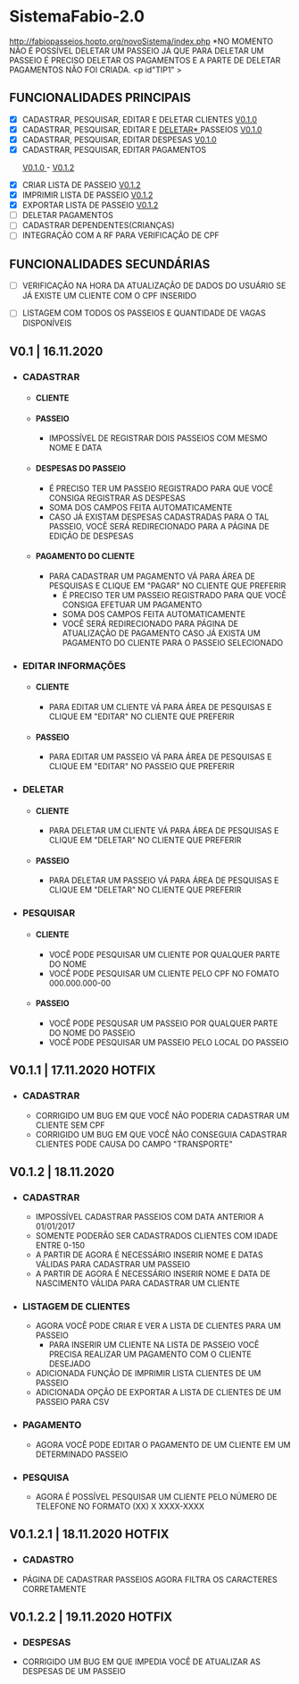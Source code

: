 # SistemaFabio-2.0
http://fabiopasseios.hopto.org/novoSistema/index.php
*NO MOMENTO NÃO É POSSÍVEL DELETAR UM PASSEIO JÁ QUE PARA DELETAR UM PASSEIO É PRECISO DELETAR OS PAGAMENTOS E A PARTE DE DELETAR PAGAMENTOS NÃO FOI CRIADA. <p id"TIP1" > </p>
## FUNCIONALIDADES PRINCIPAIS

- [X] CADASTRAR, PESQUISAR, EDITAR E DELETAR CLIENTES <a href="#010"> V0.1.0 </a>
- [X] CADASTRAR, PESQUISAR, EDITAR E <a href="#TIP1"> DELETAR* </a> PASSEIOS  <a href="#010"> V0.1.0 </a>
- [X] CADASTRAR, PESQUISAR, EDITAR DESPESAS   <a href="#010"> V0.1.0 </a>
- [X] CADASTRAR, PESQUISAR, EDITAR PAGAMENTOS <p> <a href="#010"> V0.1.0 </a> - <a href="#012"> V0.1.2 </a> </p>
- [X] CRIAR LISTA DE PASSEIO   <a href="#012"> V0.1.2</a>
- [X] IMPRIMIR LISTA DE PASSEIO  <a href="#012"> V0.1.2</a>
- [X] EXPORTAR LISTA DE PASSEIO  <a href="#012"> V0.1.2</a>
- [ ] DELETAR PAGAMENTOS
- [ ] CADASTRAR DEPENDENTES(CRIANÇAS)
- [ ] INTEGRAÇÃO COM A RF PARA VERIFICAÇÃO DE CPF

## FUNCIONALIDADES SECUNDÁRIAS

- [ ] VERIFICAÇÃO NA HORA DA ATUALIZAÇÃO DE DADOS DO USUÁRIO SE JÁ EXISTE UM CLIENTE COM O CPF INSERIDO
- [ ] LISTAGEM COM TODOS OS PASSEIOS E QUANTIDADE DE VAGAS DISPONÍVEIS

 
##  V0.1 | 16.11.2020 <p id="#010"> </p>
 * ### CADASTRAR
   * #### CLIENTE
   * #### PASSEIO
     * IMPOSSÍVEL DE REGISTRAR DOIS PASSEIOS COM MESMO NOME E DATA
   * #### DESPESAS DO PASSEIO
     * É PRECISO TER UM PASSEIO REGISTRADO PARA QUE VOCÊ CONSIGA REGISTRAR AS DESPESAS
     * SOMA DOS CAMPOS FEITA AUTOMATICAMENTE
     * CASO JÁ EXISTAM DESPESAS CADASTRADAS PARA O TAL PASSEIO, VOCÊ SERÁ REDIRECIONADO PARA A PÁGINA DE EDIÇÃO DE DESPESAS
   * #### PAGAMENTO DO CLIENTE
     * PARA CADASTRAR UM PAGAMENTO VÁ PARA ÁREA DE PESQUISAS E CLIQUE EM "PAGAR" NO CLIENTE QUE PREFERIR
       * É PRECISO TER UM PASSEIO REGISTRADO PARA QUE VOCÊ CONSIGA EFETUAR UM PAGAMENTO
       * SOMA DOS CAMPOS FEITA AUTOMATICAMENTE
       * VOCÊ SERÁ REDIRECIONADO PARA PÁGINA DE ATUALIZAÇÃO DE PAGAMENTO CASO JÁ EXISTA UM PAGAMENTO DO CLIENTE PARA O PASSEIO SELECIONADO

 * ### EDITAR INFORMAÇÕES
   * #### CLIENTE
     * PARA EDITAR UM CLIENTE VÁ PARA ÁREA DE PESQUISAS E CLIQUE EM "EDITAR" NO CLIENTE QUE PREFERIR
   * #### PASSEIO
     * PARA EDITAR UM PASSEIO VÁ PARA ÁREA DE PESQUISAS E CLIQUE EM "EDITAR" NO PASSEIO QUE PREFERIR

 * ### DELETAR
   * #### CLIENTE
     * PARA DELETAR UM CLIENTE VÁ PARA ÁREA DE PESQUISAS E CLIQUE EM "DELETAR" NO CLIENTE QUE PREFERIR
   * #### PASSEIO
     * PARA DELETAR UM PASSEIO VÁ PARA ÁREA DE PESQUISAS E CLIQUE EM "DELETAR" NO CLIENTE QUE PREFERIR
 * ### PESQUISAR
   * #### CLIENTE
     * VOCÊ PODE PESQUISAR UM CLIENTE POR QUALQUER PARTE DO NOME 
     * VOCÊ PODE PESQUISAR UM CLIENTE PELO CPF NO FOMATO 000.000.000-00
   * #### PASSEIO
     * VOCÊ PODE PESQUSAR UM PASSEIO POR QUALQUER PARTE DO NOME DO PASSEIO
     * VOCÊ PODE PESQUISAR UM PASSEIO PELO LOCAL DO PASSEIO
    

 
 ## V0.1.1 | 17.11.2020 **HOTFIX**
* ### CADASTRAR 
  * CORRIGIDO UM BUG EM QUE VOCÊ NÃO PODERIA CADASTRAR UM CLIENTE SEM CPF 
  * CORRIGIDO UM BUG EM QUE VOCÊ NÃO CONSEGUIA CADASTRAR CLIENTES PODE CAUSA DO CAMPO "TRANSPORTE"
 

 ## V0.1.2 | 18.11.2020 <p id="012"> </p>
* ### CADASTRAR
  * IMPOSSÍVEL CADASTRAR PASSEIOS COM DATA ANTERIOR A 01/01/2017 
  * SOMENTE PODERÃO SER CADASTRADOS CLIENTES COM IDADE ENTRE 0-150
  * A PARTIR DE AGORA É NECESSÁRIO INSERIR NOME E DATAS VÁLIDAS PARA CADASTRAR UM PASSEIO
  * A PARTIR DE AGORA É NECESSÁRIO INSERIR NOME E DATA DE NASCIMENTO VÁLIDA PARA CADASTRAR UM CLIENTE

* ### LISTAGEM DE CLIENTES
  * AGORA VOCÊ PODE CRIAR E VER A LISTA DE CLIENTES PARA UM PASSEIO
    * PARA INSERIR UM CLIENTE NA LISTA DE PASSEIO VOCÊ PRECISA REALIZAR UM PAGAMENTO COM O CLIENTE DESEJADO
  * ADICIONADA FUNÇÃO DE IMPRIMIR LISTA CLIENTES DE UM PASSEIO
  * ADICIONADA OPÇÃO DE EXPORTAR A LISTA DE CLIENTES DE UM PASSEIO PARA CSV

* ### PAGAMENTO
  * AGORA VOCÊ PODE EDITAR O PAGAMENTO DE UM CLIENTE EM UM DETERMINADO PASSEIO

* ### PESQUISA
  * AGORA É POSSÍVEL PESQUISAR UM CLIENTE PELO NÚMERO DE TELEFONE NO FORMATO (XX) X XXXX-XXXX

## V0.1.2.1 | 18.11.2020 **HOTFIX**
 * ### CADASTRO 
  * PÁGINA DE CADASTRAR PASSEIOS AGORA FILTRA OS CARACTERES CORRETAMENTE
  
## V0.1.2.2 | 19.11.2020 **HOTFIX**
 * ### DESPESAS 
  * CORRIGIDO UM BUG EM QUE IMPEDIA VOCÊ DE ATUALIZAR AS DESPESAS DE UM PASSEIO

